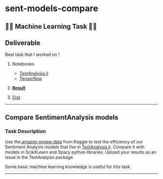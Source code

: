 # sent-models-compare

## 👨‍💻 Machine Learning Task 👨‍💻

## Deliverable

Best task that I worked on !

<script src="https://gist.github.com/PseudoCodeNerd/493a3f477bd97fc15b24c853e7de7d9c.js"></script>

1. Notebooks
    - [TextAnalysis.jl](./SentimentAnalysis(julia).ipynb)
    - [Tensorflow](./comparing-sentanalysis-ii.ipynb)

2. [**Result**](https://github.com/JuliaText/TextAnalysis.jl/issues/187#issue-551462795)


3. [Gist](https://gist.github.com/PseudoCodeNerd/493a3f477bd97fc15b24c853e7de7d9c)

<hr>

## Compare SentimentAnalysis models

### Task Description

Use the[ amazon review data](https://www.kaggle.com/bittlingmayer/amazonreviews) from Kaggle to test the efficiency of our Sentiment Analysis models that live in [TextAnalysis.jl](https://github.com/JuliaText/TextAnalysis.jl). Compare it with models in ScikitLearn and Spacy python libraries. Upload your results as an issue in the TextAnalysis package.

Some basic machine learning knowledge is useful for this task.

<hr>